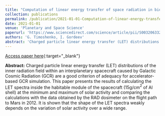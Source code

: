 ```yaml
---
title: "Computation of linear energy transfer of space radiation in biological tissue analog"
collection: publications
permalink: /publication/2021-01-01-Computation-of-linear-energy-transfer-of-space-radiation-in-biological-tissue-analog
date: 2021-01-01
venue: 'Planetary and Space Science'
paperurl: 'https://www.sciencedirect.com/science/article/pii/S0032063321000295'
authors: 'G. Timoshenko, I. Gordeev'
abstract: 'Charged particle linear energy transfer (LET) distributions of the inner radiation field within an interplanetary spacecraft caused by Galactic Cosmic Radiation (GCR) are a good criterion of adequacy for accelerator-based GCR simulation. This paper presents the results of calculating the LET spectra inside the habitable module of the spacecraft (15g/cm$^2$ of Al shell) at the minimum and maximum of solar activity and comparing the calculations with the data obtained by the RAD dosimeter on the flight path to Mars in 2012. It is shown that the shape of the LET spectra weakly depends on the variation of solar activity over a wide range.'
---
```


[Access paper here](https://www.sciencedirect.com/science/article/pii/S0032063321000295){:target="_blank"}

**Abstract:** Charged particle linear energy transfer (LET) distributions of the inner radiation field within an interplanetary spacecraft caused by Galactic Cosmic Radiation (GCR) are a good criterion of adequacy for accelerator-based GCR simulation. This paper presents the results of calculating the LET spectra inside the habitable module of the spacecraft (15g/cm$^2$ of Al shell) at the minimum and maximum of solar activity and comparing the calculations with the data obtained by the RAD dosimeter on the flight path to Mars in 2012. It is shown that the shape of the LET spectra weakly depends on the variation of solar activity over a wide range.
